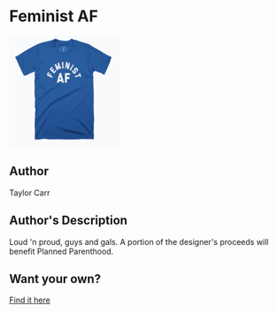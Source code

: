 # Feminist AF

<img src="feminist-af.png" width="200" height="200" />

## Author

Taylor Carr

## Author's Description

Loud 'n proud, guys and gals. A portion of the designer's proceeds will benefit Planned Parenthood.

## Want your own?

<a href="https://cottonbureau.com/products/feminist-af" alt="Buy Now">Find it here</a>
